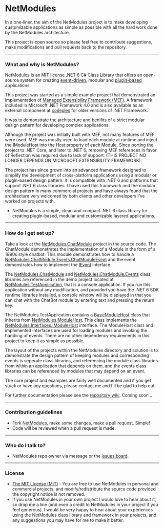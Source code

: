 # NetModules #

In a one-liner, the aim of the NetModules project is to make developing customizable applications as simple as possible with all the hard work done by the NetModules architecture.

This project is open source so please feel free to contribute suggestions, make modifications and pull requests back to the repository.
___

### What and why is NetModules? ###

NetModules is an [MIT license](https://tldrlegal.com/license/mit-license) .NET 6 C# Class Library that offers an open-source system for creating [event-driven](https://en.wikipedia.org/wiki/Event-driven_architecture), modular and [plugin-based](https://en.wikipedia.org/wiki/Plug-in_(computing)) applications. 

This project was started as a simple example project that demonstrated an implementation of [Managed Extensibility Framework (MEF)](https://msdn.microsoft.com/en-us/magazine/ee291628.aspx). A framework included in Microsoft .NET Framework 4.0 and is also available as an external component at [codeplex](https://mef.codeplex.com/) for older versions of .NET Framework.

It was to demonstrate the architecture and benifits of a strict modular design pattern for developing complex applications.

Although the project was initially built with MEF, not many features of MEF were used. MEF was mostly used to load each module at runtime and inject the IModuleHost into the Host property of each Module. Since porting the project to .NET Core, and later to .NET 6, removing MEF references in favor of Reflection was required due to lack of support. (THIS PROJECT NO LONGER DEPENDS ON MICROSOFT EXTENSIBILITY FRAMEWORK).

The project has since grown into an advanced framework designed to simplify the development of cross-platform applications using a modular or plugin-based design pattern. It is compatible with .NET 6 and platforms that support .NET 6 class libraries. I have used this framework and the modular design pattern in many commercial projects and have always found that the architecture very welcomed by both clients and other developers I've worked on projects with.

* NetModules is a simple, clean and compact .NET 6 class library for creating plugin-based, modular and customizable layered applications.
___

### How do I get set up? ###

Take a look at the [NetModules.ChatModule](https://github.com/johnearnshaw/NetModules/tree/master/NetModules.ChatBot) project in the source code. The ChatModule demonstrates the implementation of a Module in the form of a 1980s style chatbot. This module demonstrates how to handle a [NetModules.ChatModule.Events.ChatModuleEvent](https://github.com/johnearnshaw/NetModules/tree/master/NetModules.ChatBot.Events) and the event demonstrates how to implement the [IEvent](https://github.com/johnearnshaw/NetModules/blob/master/NetModules/Interfaces/IEvent.cs) interface.

The [NetModules.ChatModule](https://github.com/johnearnshaw/NetModules/tree/master/NetModules.ChatBot) and [NetModules.ChatModule.Events](https://github.com/johnearnshaw/NetModules/tree/master/NetModules.ChatBot.Events) class libraries are referenced in the demo project located at [NetModules.TestApplication](https://github.com/johnearnshaw/NetModules/tree/master/NetModules.TestApplication), that is a console application. If you run this application without any modification, and provided you have the .NET 6 SDK runtime libraries installed, a console window will be displayed in that you can chat with the ChatBot module by entering text and pressing the return key.

The NetModules.TestApplication contains a [BasicModuleHost](https://github.com/johnearnshaw/NetModules/tree/master/NetModules.TestApplication/Classes) class that inherits from [NetModules.ModuleHost](https://github.com/johnearnshaw/NetModules/blob/master/NetModules/ModuleHost.cs). This class implements the [NetModules.Interfaces.IModuleHost](https://github.com/johnearnshaw/NetModules/blob/master/NetModules/Interfaces/IModuleHost.cs) interface. The ModuleHost class and implemented interfaces are used for loading modules and invoking the handling of events. There are no other dependency requirements in this project to keep it as simple as possible.

The layout of the projects within the NetModules directory and solution is to demonstrate the design pattern of keeping modules and corresponding events is seperate class libraries, and referencing the module class libraries from within an application that depends on them, and the events class libraries can be referenced by modules that may depend on an event.
  
The core project and examples are fairly well documented and if you get stuck or have any questions, please contact me and I'll be glad to help out.

For further documentation please see the [repository wiki](https://github.com/johnearnshaw/NetModules/wiki). Coming soon...
___

### Contribution guidelines ###

* Fork [NetModules](https://github.com/johnearnshaw/NetModules), make some changes, make a pull request. Simple!
* Code will be reviewed when a pull request is made.
___

### Who do I talk to? ###

* NetModules repo owner via message or the [issues board](https://github.com/johnearnshaw/NetModules/issues).
___

### License ###

* [The MIT License (MIT)](https://tldrlegal.com/license/mit-license) - You are free to use NetModules in personal and commercial projects, and modify/redistribute the source code provided the copyright notice is not removed.
* If you use NetModules in your own project I would love to hear about it, so drop me a line (and even a credit to NetModules in your project if you feel generous). I would be very happy to hear about your experiences using the NetModules class library and framework in your projects, and any suggestions you may have for me to make it better.
